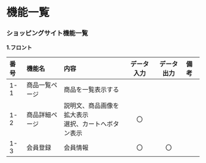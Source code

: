# 機能一覧
### ショッピングサイト機能一覧
**1.フロント**

|番号|機能名|内容|データ入力|データ出力|備考|
|:---|:----|:---|:-------:|:-------:|:---|
|1-1|商品一覧ページ|商品を一覧表示する||||
|1-2|商品詳細ページ|説明文、商品画像を拡大表示<br>選択、カートへボタン表示|〇|||
|1-3|会員登録|会員情報|〇|〇||
